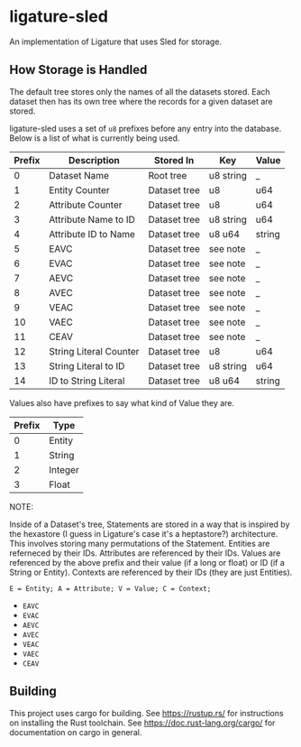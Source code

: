 # ligature-sled
An implementation of Ligature that uses Sled for storage.

## How Storage is Handled
The default tree stores only the names of all the datasets stored.
Each dataset then has its own tree where the records for a given dataset are stored.

ligature-sled uses a set of `u8` prefixes before any entry into the database.
Below is a list of what is currently being used.

| Prefix | Description            | Stored In    | Key       | Value  |
| ------ | ---------------------- | ------------ | --------- | ------ |
| 0      | Dataset Name           | Root tree    | u8 string | _      |
| 1      | Entity Counter         | Dataset tree | u8        | u64    |
| 2      | Attribute Counter      | Dataset tree | u8        | u64    |
| 3      | Attribute Name to ID   | Dataset tree | u8 string | u64    |
| 4      | Attribute ID to Name   | Dataset tree | u8 u64    | string |
| 5      | EAVC                   | Dataset tree | see note  | _      |
| 6      | EVAC                   | Dataset tree | see note  | _      |
| 7      | AEVC                   | Dataset tree | see note  | _      |
| 8      | AVEC                   | Dataset tree | see note  | _      |
| 9      | VEAC                   | Dataset tree | see note  | _      |
| 10     | VAEC                   | Dataset tree | see note  | _      |
| 11     | CEAV                   | Dataset tree | see note  | _      |
| 12     | String Literal Counter | Dataset tree | u8        | u64    | 
| 13     | String Literal to ID   | Dataset tree | u8 string | u64    |
| 14     | ID to String Literal   | Dataset tree | u8 u64    | string |

Values also have prefixes to say what kind of Value they are.

| Prefix | Type    |
| ------ | ------- |
| 0      | Entity  |
| 1      | String  |
| 2      | Integer |
| 3      | Float   |

NOTE:

Inside of a Dataset's tree, Statements are stored in a way that is inspired by the hexastore (I guess in Ligature's case it's a heptastore?) architecture.
This involves storing many permutations of the Statement.
Entities are referneced by their IDs.
Attributes are referenced by their IDs.
Values are referenced by the above prefix and their value (if a long or float) or ID (if a String or Entity).
Contexts are referenced by their IDs (they are just Entities).

`E = Entity; A = Attribute; V = Value; C = Context;`
* `EAVC`
* `EVAC`
* `AEVC`
* `AVEC`
* `VEAC`
* `VAEC`
* `CEAV`

## Building
This project uses cargo for building.
See https://rustup.rs/ for instructions on installing the Rust toolchain.
See https://doc.rust-lang.org/cargo/ for documentation on cargo in general.
